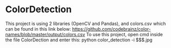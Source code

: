 # ColorDetection
This project is using 2 libraries (OpenCV and Pandas), and colors.csv which can be found in this link below:
https://github.com/codebrainz/color-names/blob/master/output/colors.csv
To use this project, open cmd inside the file ColorDection and enter this:
python color_detection -i $$$.jpg

